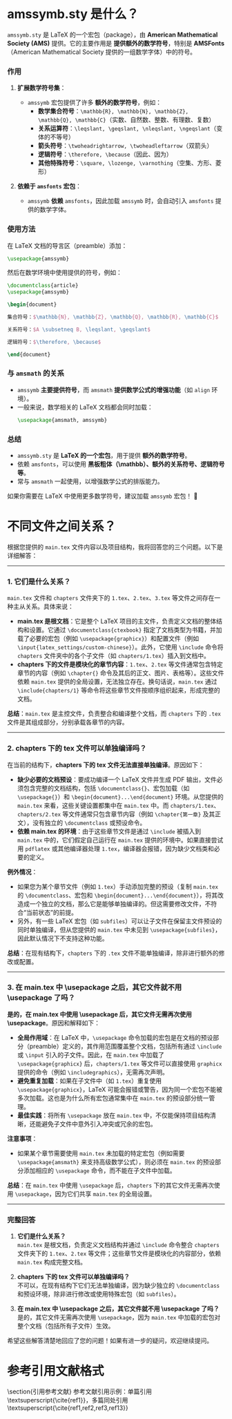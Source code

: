 # amssymb.sty 是什么？

`amssymb.sty` 是 LaTeX 的一个宏包（package），由 **American Mathematical Society (AMS)** 提供。它的主要作用是 **提供额外的数学符号**，特别是 **AMSFonts**（American Mathematical Society 提供的一组数学字体）中的符号。

### **作用**
1. **扩展数学符号集**：
   - `amssymb` 宏包提供了许多 **额外的数学符号**，例如：
     - **数学集合符号**：`\mathbb{R}, \mathbb{N}, \mathbb{Z}, \mathbb{Q}, \mathbb{C}`（实数、自然数、整数、有理数、复数）
     - **关系运算符**：`\leqslant, \geqslant, \nleqslant, \ngeqslant`（变体的不等号）
     - **箭头符号**：`\twoheadrightarrow, \twoheadleftarrow`（双箭头）
     - **逻辑符号**：`\therefore, \because`（因此、因为）
     - **其他特殊符号**：`\square, \lozenge, \varnothing`（空集、方形、菱形）

2. **依赖于 `amsfonts` 宏包**：
   - `amssymb` **依赖** `amsfonts`，因此加载 `amssymb` 时，会自动引入 `amsfonts` 提供的数学字体。

### **使用方法**
在 LaTeX 文档的导言区（preamble）添加：
```latex
\usepackage{amssymb}
```
然后在数学环境中使用提供的符号，例如：
```latex
\documentclass{article}
\usepackage{amssymb}

\begin{document}

集合符号：$\mathbb{N}, \mathbb{Z}, \mathbb{Q}, \mathbb{R}, \mathbb{C}$

关系符号：$A \subsetneq B, \leqslant, \geqslant$

逻辑符号：$\therefore, \because$

\end{document}
```

### **与 `amsmath` 的关系**
- `amssymb` **主要提供符号**，而 `amsmath` **提供数学公式的增强功能**（如 `align` 环境）。
- 一般来说，数学相关的 LaTeX 文档都会同时加载：
  ```latex
  \usepackage{amsmath, amssymb}
  ```

### **总结**
- `amssymb.sty` 是 **LaTeX 的一个宏包**，用于提供 **额外的数学符号**。
- 依赖 `amsfonts`，可以使用 **黑板粗体（\mathbb）、额外的关系符号、逻辑符号等**。
- 常与 `amsmath` 一起使用，以增强数学公式的排版能力。

如果你需要在 LaTeX 中使用更多数学符号，建议加载 `amssymb` 宏包！ 🚀

# 不同文件之间关系？

根据您提供的 `main.tex` 文件内容以及项目结构，我将回答您的三个问题。以下是详细解答：

---

### 1. 它们是什么关系？

`main.tex` 文件和 `chapters` 文件夹下的 `1.tex`、`2.tex`、`3.tex` 等文件之间存在一种主从关系。具体来说：

- **main.tex 是根文档**：它是整个 LaTeX 项目的主文件，负责定义文档的整体结构和设置。它通过 `\documentclass{ctexbook}` 指定了文档类型为书籍，并加载了必要的宏包（例如 `\usepackage{graphicx}`）和配置文件（例如 `\input{latex_settings/custom-chinese}`）。此外，它使用 `\include` 命令将 `chapters` 文件夹中的各个子文件（如 `chapters/1.tex`）插入到文档中。
- **chapters 下的文件是模块化的章节内容**：`1.tex`、`2.tex` 等文件通常包含特定章节的内容（例如 `\chapter{}` 命令及其后的正文、图片、表格等）。这些文件依赖 `main.tex` 提供的全局设置，无法独立存在。换句话说，`main.tex` 通过 `\include{chapters/1}` 等命令将这些章节文件按顺序组织起来，形成完整的文档。

**总结**：`main.tex` 是主控文件，负责整合和编译整个文档，而 `chapters` 下的 `.tex` 文件是其组成部分，分别承载各章节的内容。

---

### 2. chapters 下的 tex 文件可以单独编译吗？

在当前的结构下，**chapters 下的 tex 文件无法直接单独编译**。原因如下：

- **缺少必要的文档预设**：要成功编译一个 LaTeX 文件并生成 PDF 输出，文件必须包含完整的文档结构，包括 `\documentclass{}`、宏包加载（如 `\usepackage{}`）和 `\begin{document}...\end{document}` 环境。从您提供的 `main.tex` 来看，这些关键设置都集中在 `main.tex` 中。而 `chapters/1.tex`、`chapters/2.tex` 等文件通常只包含章节内容（例如 `\chapter{第一章}` 及其正文），没有独立的 `\documentclass` 或预设命令。
- **依赖 main.tex 的环境**：由于这些章节文件是通过 `\include` 被插入到 `main.tex` 中的，它们假定自己运行在 `main.tex` 提供的环境中。如果直接尝试用 `pdflatex` 或其他编译器处理 `1.tex`，编译器会报错，因为缺少文档类和必要的定义。

**例外情况**：  
- 如果您为某个章节文件（例如 `1.tex`）手动添加完整的预设（复制 `main.tex` 的 `\documentclass`、宏包和 `\begin{document}...\end{document}`），将其改造成一个独立的文档，那么它是能够单独编译的。但这需要修改文件，不符合“当前状态”的前提。
- 另外，有一些 LaTeX 宏包（如 `subfiles`）可以让子文件在保留主文件预设的同时单独编译，但从您提供的 `main.tex` 中未见到 `\usepackage{subfiles}`，因此默认情况下不支持这种功能。

**总结**：在现有结构下，`chapters` 下的 `.tex` 文件不能单独编译，除非进行额外的修改或配置。

---

### 3. 在 main.tex 中 \usepackage 之后，其它文件就不用 \usepackage 了吗？

**是的，在 main.tex 中使用 \usepackage 后，其它文件无需再次使用 \usepackage**。原因和解释如下：

- **全局作用域**：在 LaTeX 中，`\usepackage` 命令加载的宏包是在文档的预设部分（preamble）定义的，其作用范围覆盖整个文档，包括所有通过 `\include` 或 `\input` 引入的子文件。因此，在 `main.tex` 中加载了 `\usepackage{graphicx}` 后，`chapters/1.tex` 等文件可以直接使用 `graphicx` 提供的命令（例如 `\includegraphics`），无需再次声明。
- **避免重复加载**：如果在子文件中（如 `1.tex`）重复使用 `\usepackage{graphicx}`，LaTeX 可能会报错或警告，因为同一个宏包不能被多次加载。这也是为什么所有宏包通常集中在 `main.tex` 的预设部分统一管理。
- **最佳实践**：将所有 `\usepackage` 放在 `main.tex` 中，不仅能保持项目结构清晰，还能避免子文件中意外引入冲突或冗余的宏包。

**注意事项**：  
- 如果某个章节需要使用 `main.tex` 未加载的特定宏包（例如需要 `\usepackage{amsmath}` 来支持高级数学公式），则必须在 `main.tex` 的预设部分添加相应的 `\usepackage` 命令，而不能在子文件中加载。

**总结**：在 `main.tex` 中使用 `\usepackage` 后，`chapters` 下的其它文件无需再次使用 `\usepackage`，因为它们共享 `main.tex` 的全局设置。

---

### 完整回答

1. **它们是什么关系？**  
   `main.tex` 是根文档，负责定义文档结构并通过 `\include` 命令整合 `chapters` 文件夹下的 `1.tex`、`2.tex` 等文件；这些章节文件是模块化的内容部分，依赖 `main.tex` 构成完整文档。

2. **chapters 下的 tex 文件可以单独编译吗？**  
   不可以，在现有结构下它们无法单独编译，因为缺少独立的 `\documentclass` 和预设环境，除非进行修改或使用特殊宏包（如 `subfiles`）。

3. **在 main.tex 中 \usepackage 之后，其它文件就不用 \usepackage 了吗？**  
   是的，其它文件无需再次使用 `\usepackage`，因为 `main.tex` 中加载的宏包对整个文档（包括所有子文件）生效。

希望这些解答清楚地回应了您的问题！如果有进一步的疑问，欢迎继续提问。



# 参考引用文献格式

\section{引用参考文献}
参考文献引用示例：单篇引用\textsuperscript{\cite{ref1}}，多篇同处引用\textsuperscript{\cite{ref1,ref2,ref3,ref13}}

